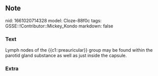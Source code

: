 ## Note
nid: 1661020714328
model: Cloze-88f0c
tags: GSSE::!Contributor::Mickey_Kondo
markdown: false

### Text
Lymph nodes of the {{c1::preauricular}} group may be found within the parotid gland substance as well as just inside the capsule.

### Extra

